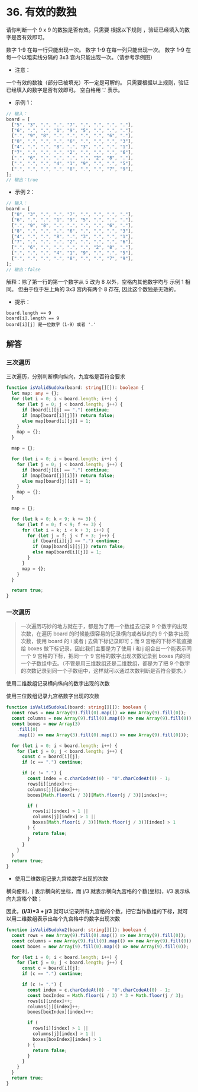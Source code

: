 # 36. 有效的数独

请你判断一个 9 x 9 的数独是否有效。只需要 根据以下规则 ，验证已经填入的数字是否有效即可。

数字 1-9 在每一行只能出现一次。
数字 1-9 在每一列只能出现一次。
数字 1-9 在每一个以粗实线分隔的 3x3 宫内只能出现一次。（请参考示例图）

- 注意：

一个有效的数独（部分已被填充）不一定是可解的。
只需要根据以上规则，验证已经填入的数字是否有效即可。
空白格用 '.' 表示。

- 示例 1：

```js
// 输入：
board = [
  ["5", "3", ".", ".", "7", ".", ".", ".", "."],
  ["6", ".", ".", "1", "9", "5", ".", ".", "."],
  [".", "9", "8", ".", ".", ".", ".", "6", "."],
  ["8", ".", ".", ".", "6", ".", ".", ".", "3"],
  ["4", ".", ".", "8", ".", "3", ".", ".", "1"],
  ["7", ".", ".", ".", "2", ".", ".", ".", "6"],
  [".", "6", ".", ".", ".", ".", "2", "8", "."],
  [".", ".", ".", "4", "1", "9", ".", ".", "5"],
  [".", ".", ".", ".", "8", ".", ".", "7", "9"],
];
// 输出：true
```

- 示例 2：

```js
// 输入：
board = [
  ["8", "3", ".", ".", "7", ".", ".", ".", "."],
  ["6", ".", ".", "1", "9", "5", ".", ".", "."],
  [".", "9", "8", ".", ".", ".", ".", "6", "."],
  ["8", ".", ".", ".", "6", ".", ".", ".", "3"],
  ["4", ".", ".", "8", ".", "3", ".", ".", "1"],
  ["7", ".", ".", ".", "2", ".", ".", ".", "6"],
  [".", "6", ".", ".", ".", ".", "2", "8", "."],
  [".", ".", ".", "4", "1", "9", ".", ".", "5"],
  [".", ".", ".", ".", "8", ".", ".", "7", "9"],
];
// 输出：false
```

解释：除了第一行的第一个数字从 5 改为 8 以外，空格内其他数字均与 示例 1 相同。 但由于位于左上角的 3x3 宫内有两个 8 存在, 因此这个数独是无效的。

- 提示：

```
board.length == 9
board[i].length == 9
board[i][j] 是一位数字（1-9）或者 '.'
```

## 解答

### 三次遍历

三次遍历，分别判断横向纵向，九宫格是否符合要求

```ts
function isValidSudoku(board: string[][]): boolean {
  let map: any = {};
  for (let i = 0; i < board.length; i++) {
    for (let j = 0; j < board.length; j++) {
      if (board[i][j] == ".") continue;
      if (map[board[i][j]]) return false;
      else map[board[i][j]] = 1;
    }
    map = {};
  }

  map = {};

  for (let i = 0; i < board.length; i++) {
    for (let j = 0; j < board.length; j++) {
      if (board[j][i] == ".") continue;
      if (map[board[j][i]]) return false;
      else map[board[j][i]] = 1;
    }
    map = {};
  }

  map = {};

  for (let k = 0; k < 9; k += 3) {
    for (let f = 0; f < 9; f += 3) {
      for (let i = k; i < k + 3; i++) {
        for (let j = f; j < f + 3; j++) {
          if (board[i][j] == ".") continue;
          if (map[board[i][j]]) return false;
          else map[board[i][j]] = 1;
        }
      }
      map = {};
    }
  }

  return true;
}
```

### 一次遍历

> 一次遍历巧妙的地方就在于，都是为了用一个数组去记录 9 个数字的出现次数，在遍历 board 的时候能很容易的记录横向或者纵向的 9 个数字出现次数，使用 board 的 i 或者 j 去做下标记录即可；而 9 宫格的下标不能直接给 boxes 做下标记录，因此我们主要是为了使用 i 和 j 组合出一个能表示同一个 9 宫格的下标，把同一个 9 宫格的数字出现次数记录到 boxes 内的同一个子数组中去。（不管是用三维数组还是二维数组，都是为了把 9 个数字的次数记录到同一个子数组中，这样就可以通过次数判断是否符合要求。）

使用二维数组记录横向纵向的数字出现的次数

使用三位数组记录九宫格数字出现的次数

```ts
function isValidSudoku1(board: string[][]): boolean {
  const rows = new Array(9).fill(0).map(() => new Array(9).fill(0));
  const columns = new Array(9).fill(0).map(() => new Array(9).fill(0));
  const boxes = new Array(3)
    .fill(0)
    .map(() => new Array(3).fill(0).map(() => new Array(9).fill(0)));

  for (let i = 0; i < board.length; i++) {
    for (let j = 0; j < board.length; j++) {
      const c = board[i][j];
      if (c == ".") continue;

      if (c != ".") {
        const index = c.charCodeAt(0) - "0".charCodeAt(0) - 1;
        rows[i][index]++;
        columns[j][index]++;
        boxes[Math.floor(i / 3)][Math.floor(j / 3)][index]++;

        if (
          rows[i][index] > 1 ||
          columns[j][index] > 1 ||
          boxes[Math.floor(i / 3)][Math.floor(j / 3)][index] > 1
        ) {
          return false;
        }
      }
    }
  }
  return true;
}
```

- 使用二维数组记录九宫格数字出现的次数

横向便利，j 表示横向的坐标，而 j/3 就表示横向九宫格的个数(坐标)，i/3 表示纵向九宫格个数；

因此，**(i/3)\*3 + j/3** 就可以记录所有九宫格的个数，把它当作数组的下标，就可以用二维数组表示出每个九宫格中的数字出现次数

```ts
function isValidSudoku2(board: string[][]): boolean {
  const rows = new Array(9).fill(0).map(() => new Array(9).fill(0));
  const columns = new Array(9).fill(0).map(() => new Array(9).fill(0));
  const boxes = new Array(9).fill(0).map(() => new Array(9).fill(0));

  for (let i = 0; i < board.length; i++) {
    for (let j = 0; j < board.length; j++) {
      const c = board[i][j];
      if (c == ".") continue;

      if (c != ".") {
        const index = c.charCodeAt(0) - "0".charCodeAt(0) - 1;
        const boxIndex = Math.floor(i / 3) * 3 + Math.floor(j / 3);
        rows[i][index]++;
        columns[j][index]++;
        boxes[boxIndex][index]++;

        if (
          rows[i][index] > 1 ||
          columns[j][index] > 1 ||
          boxes[boxIndex][index] > 1
        ) {
          return false;
        }
      }
    }
  }
  return true;
}
```
